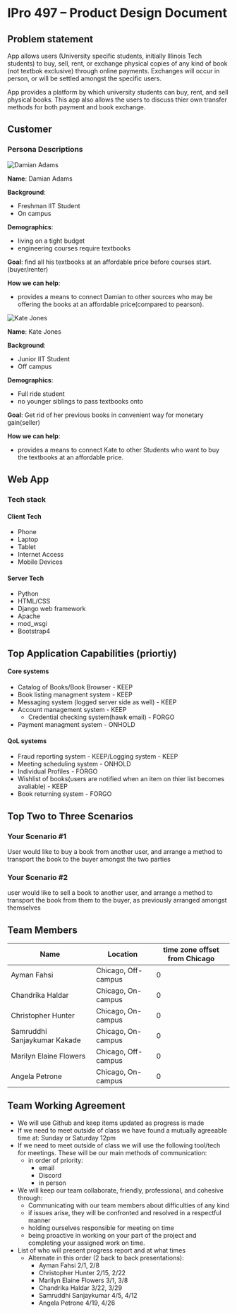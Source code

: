 # IPro 497 – Product Design Document

## Problem statement
App allows users (University specific students, initially Illinois Tech students) to buy, sell, rent, or exchange physical copies of any kind of book (not textbok exclusive) through online payments. Exchanges will occur in person, or will be settled amongst the specific users.

App provides a platform by which university students can buy, rent, and sell physical books. This app also allows the users to discuss thier own transfer methods for both payment and book exchange.
 
## Customer

### Persona Descriptions
![Damian Adams](https://image.shutterstock.com/image-photo/portrait-young-man-indian-origin-260nw-1850339038.jpg)

**Name**: Damian Adams

**Background**:
- Freshman IIT Student
- On campus

**Demographics**:
 - living on a tight budget 
 - engineering courses require textbooks 

 **Goal**: find all his textbooks at an affordable price before courses start.(buyer/renter)

 **How we can help**:
 - provides a means to connect Damian to other sources who may be offering the books at an affordable price(compared to pearson).


![Kate Jones](https://media.istockphoto.com/photos/asian-college-student-picture-id138017387?k=20&m=138017387&s=612x612&w=0&h=8_UuWJNQpmFvfDjRvdt3B-RVdwKGuzepAm-emyLuwrU=)

 **Name**: Kate Jones

**Background**:
- Junior IIT Student
- Off campus

**Demographics**:
 - Full ride student
 - no younger siblings to pass textbooks onto



 **Goal**: Get rid of her previous books in convenient way for monetary gain(seller)

 **How we can help**:
 - provides a means to connect Kate to other Students who want to buy the textbooks at an affordable price.
 

 
## Web App
### Tech stack
#### Client Tech 
- Phone
- Laptop
- Tablet
- Internet Access
- Mobile Devices
#### Server Tech
- Python
- HTML/CSS
- Django web framework
- Apache
- mod_wsgi
- Bootstrap4

## Top Application Capabilities (priortiy)
#### Core systems
- Catalog of Books/Book Browser - KEEP
- Book listing managment system - KEEP
- Messaging system (logged server side as well) - KEEP
- Account management system - KEEP
  - Credential checking system(hawk email) - FORGO
- Payment managment system - ONHOLD

#### QoL systems
- Fraud reporting system - KEEP/Logging system - KEEP
- Meeting scheduling system - ONHOLD
- Individual Profiles - FORGO
- Wishlist of books(users are notified when an item on thier list becomes avaliable) - KEEP
- Book returning system - FORGO


## Top Two to Three Scenarios

### Your Scenario #1
User would like to buy a book from another user, and arrange a method to transport the book to the buyer amongst the two parties
### Your Scenario #2
user would like to sell a book to another user, and arrange a method to transport the book from them to the buyer, as previously arranged amongst themselves 

## Team Members
| Name  |Location |  time zone offset from Chicago |
| --- | ----------- | ----------------------------|
| Ayman Fahsi | Chicago, Off-campus  | 0  | 
| Chandrika Haldar | Chicago, On-campus | 0 |
| Christopher Hunter | Chicago, On-campus | 0 |
| Samruddhi Sanjaykumar Kakade | Chicago, On-campus | 0 |
| Marilyn Elaine Flowers | Chicago, Off-campus | 0 |
| Angela Petrone | Chicago, On-campus | 0 |

## Team Working Agreement
- We will use Github and keep items updated as progress is made
- If we need to meet outside of class we have found a mutually agreeable time at: Sunday or Saturday 12pm
- If we need to meet outside of class we will use the following tool/tech for meetings. These will be our main methods of communication: 
    - in order of priority:
        - email
        - Discord
        - in person
- We will keep our team collaborate, friendly, professional, and cohesive through:
  - Communicating with our team members about difficulties of any kind
  - if issues arise, they will be confronted and  resolved in a respectful manner
  - holding ourselves responsible for meeting on time
  - being proactive in working on your part of the project and completing your assigned work on time.
- List of who will present progress report and at what times
    - Alternate in this order (2 back to back presentations):
        - Ayman Fahsi 2/1, 2/8
        - Christopher Hunter  2/15, 2/22
        - Marilyn Elaine Flowers 3/1, 3/8
        - Chandrika Haldar 3/22, 3/29
        - Samruddhi Sanjaykumar 4/5, 4/12
        - Angela Petrone 4/19, 4/26
         
      
